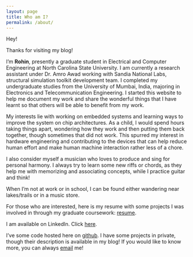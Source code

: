 ```yaml
---
layout: page
title: Who am I?
permalink: /about/
---
```

Hey!

Thanks for visiting my blog! 

I’m **Rohin**, presently a graduate student in Electrical and Computer Engineering at North Carolina State University. I am currently a research assistant under Dr. Amro Awad working with Sandia National Labs, structural simulation toolkit development team. I completed my undergraduate studies from the University of Mumbai, India, majoring in Electronics and Telecommunication Engineering. I started this website to help me document my work and share the wonderful things that I have learnt so that others will be able to benefit from my work.

My interests lie with working on embedded systems and learning ways to improve the system on chip architectures. As a child, I would spend hours taking things apart, wondering how they work and then putting them back together, though sometimes that did not work. This spurred my interest in hardware engineering and contributing to the  devices that can help reduce human effort and make human machine interaction rather less of a chore.

I also consider myself a musician who loves to produce and sing for personal harmony. I always try to learn some new riffs or chords, as they help me with memorizing and associating concepts, while I practice guitar and think!

When I’m not at work or in school, I can be found either wandering near lakes/trails or in a music store.

For those who are interested, here is my resume with some projects I was involved in through my graduate coursework: [resume](https://docs.google.com/document/d/11xV7tnra9QUOOrdAAJlCvjKIDM_P17kFQPaVnOdN_IY/edit?usp=sharing).

I am available on LinkedIn. Click [here](https://www.linkedin.com/in/rohin-razdan/).

I’ve some code hosted here on [github](https://github.com/razdanrohin). I have some projects in private, though their description is available in my blog! If you would like to know more, you can always [email](mailto:rrazdan2@ncsu.edu) me!

